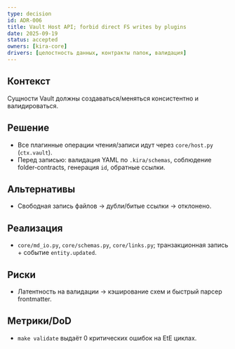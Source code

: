 ```yaml
---
type: decision
id: ADR-006
title: Vault Host API; forbid direct FS writes by plugins
date: 2025-09-19
status: accepted
owners: [kira-core]
drivers: [целостность данных, контракты папок, валидация]
---
```


## Контекст

Сущности Vault должны создаваться/меняться консистентно и валидироваться.

## Решение

- Все плагинные операции чтения/записи идут через `core/host.py` (`ctx.vault`).
- Перед записью: валидация YAML по `.kira/schemas`, соблюдение folder‑contracts, генерация `id`, обратные ссылки.

## Альтернативы

- Свободная запись файлов → дубли/битые ссылки → отклонено.

## Реализация

- `core/md_io.py`, `core/schemas.py`, `core/links.py`; транзакционная запись + событие `entity.updated`.

## Риски

- Латентность на валидации → кэширование схем и быстрый парсер frontmatter.

## Метрики/DoD

- `make validate` выдаёт 0 критических ошибок на EtE циклах.
